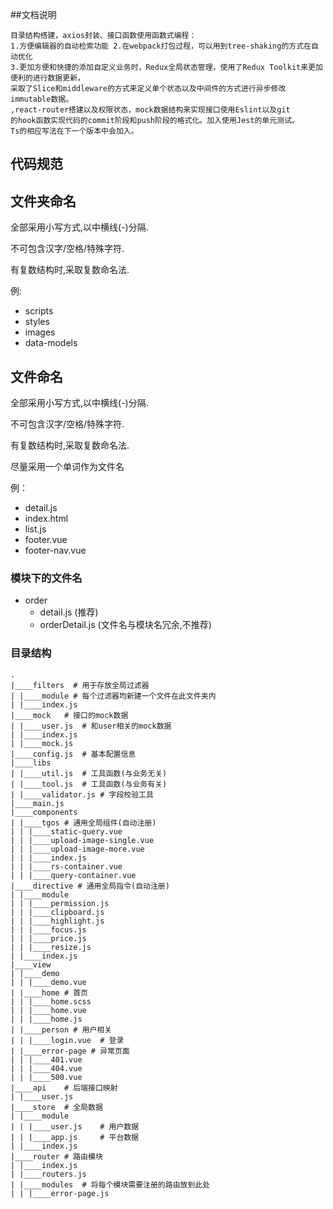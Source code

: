 ##文档说明
```shell
目录结构搭建，axios封装、接口函数使用函数式编程：
1.方便编辑器的自动检索功能 2.在webpack打包过程，可以用到tree-shaking的方式在自动优化
3.更加方便和快捷的添加自定义业务时，Redux全局状态管理，使用了Redux Toolkit来更加便利的进行数据更新，
采取了Slice和middleware的方式来定义单个状态以及中间件的方式进行异步修改immutable数据。
,react-router搭建以及权限状态，mock数据结构来实现接口使用Eslint以及git
的hook函数实现代码的commit阶段和push阶段的格式化。加入使用Jest的单元测试。
Ts的相应写法在下一个版本中会加入。
```

## 代码规范

## 文件夹命名

全部采用小写方式,以中横线(-)分隔.

不可包含汉字/空格/特殊字符.

有复数结构时,采取复数命名法.

例: 
+ scripts
+ styles
+ images
+ data-models

## 文件命名

全部采用小写方式,以中横线(-)分隔.

不可包含汉字/空格/特殊字符.

有复数结构时,采取复数命名法.

尽量采用一个单词作为文件名

例：

+ detail.js
+ index.html
+ list.js
+ footer.vue
+ footer-nav.vue

### 模块下的文件名

+ order
    + detail.js  (推荐)
    + orderDetail.js (文件名与模块名冗余,不推荐)



### 目录结构

```shell
.
|____filters  # 用于存放全局过滤器
| |____module # 每个过滤器均新建一个文件在此文件夹内
| |____index.js
|____mock   # 接口的mock数据
| |____user.js  # 和user相关的mock数据
| |____index.js
| |____mock.js
|____config.js  # 基本配置信息
|____libs
| |____util.js  # 工具函数(与业务无关)
| |____tool.js  # 工具函数(与业务有关)
| |____validator.js # 字段校验工具
|____main.js
|____components
| |____tgos # 通用全局组件(自动注册)
| | |____static-query.vue
| | |____upload-image-single.vue
| | |____upload-image-more.vue
| | |____index.js
| | |____rs-container.vue
| | |____query-container.vue
|____directive # 通用全局指令(自动注册)
| |____module
| | |____permission.js
| | |____clipboard.js
| | |____highlight.js
| | |____focus.js
| | |____price.js
| | |____resize.js
| |____index.js
|____view
| |____demo
| | |____demo.vue
| |____home # 首页
| | |____home.scss
| | |____home.vue
| | |____home.js
| |____person # 用户相关
| | |____login.vue  # 登录
| |____error-page # 异常页面
| | |____401.vue
| | |____404.vue
| | |____500.vue
|____api    # 后端接口映射
| |____user.js
|____store  # 全局数据
| |____module
| | |____user.js    # 用户数据
| | |____app.js     # 平台数据
| |____index.js
|____router # 路由模块
| |____index.js
| |____routers.js
| |____modules  # 将每个模块需要注册的路由放到此处
| | |____error-page.js
```
